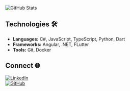![GitHub Stats](https://github-readme-stats.vercel.app/api?username=lebaaar&show_icons=true&title_color=542db8&icon_color=542db8&text_color=c9d1d9&bg_color=0d1117)

## Technologies 🛠️
- **Languages:** C#, JavaScript, TypeScript, Python, Dart  
- **Frameworks:** Angular, .NET, FLutter  
- **Tools:** Git, Docker

## Connect 🌐
[![LinkedIn](https://img.shields.io/badge/LinkedIn-0A66C2?style=for-the-badge&logo=linkedin&logoColor=white)](https://www.linkedin.com/in/lan-lebar)  
[![GitHub](https://img.shields.io/badge/GitHub-171515?style=for-the-badge&logo=github&logoColor=white)](https://github.com/lebaaar)  
